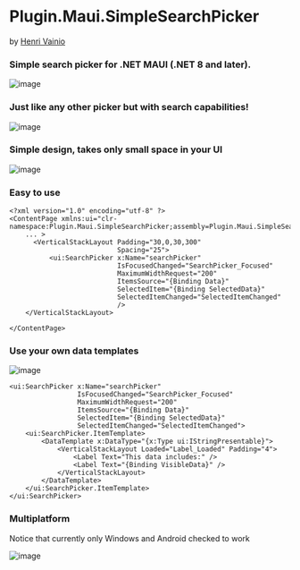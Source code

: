 # Plugin.Maui.SimpleSearchPicker

by [Henri Vainio](https://github.com/henrivain)


###  Simple search picker for .NET MAUI (.NET 8 and later). 

![image](https://github.com/user-attachments/assets/3458d4e1-1543-44c8-ac2a-feee54518d68)

###  Just like any other picker but with search capabilities!

![image](https://github.com/user-attachments/assets/3782d430-8d1a-4170-bb05-3e364cce0f6b)

### Simple design, takes only small space in your UI

![image](https://github.com/user-attachments/assets/4403c383-0b8a-4596-b229-9d68ed2f871f)

### Easy to use

```xaml
<?xml version="1.0" encoding="utf-8" ?>
<ContentPage xmlns:ui="clr-namespace:Plugin.Maui.SimpleSearchPicker;assembly=Plugin.Maui.SimpleSearchPicker"
    ... >
      <VerticalStackLayout Padding="30,0,30,300"
                           Spacing="25">
          <ui:SearchPicker x:Name="searchPicker"
                           IsFocusedChanged="SearchPicker_Focused" 
                           MaximumWidthRequest="200"
                           ItemsSource="{Binding Data}"
                           SelectedItem="{Binding SelectedData}"
                           SelectedItemChanged="SelectedItemChanged"
                           />
    </VerticalStackLayout>

</ContentPage>
```

### Use your own data templates  

![image](https://github.com/user-attachments/assets/968b46bc-0355-4cb4-99b0-9abe28ae296c)

```xaml
<ui:SearchPicker x:Name="searchPicker"
                 IsFocusedChanged="SearchPicker_Focused"
                 MaximumWidthRequest="200"
                 ItemsSource="{Binding Data}"
                 SelectedItem="{Binding SelectedData}"
                 SelectedItemChanged="SelectedItemChanged">
    <ui:SearchPicker.ItemTemplate>
        <DataTemplate x:DataType="{x:Type ui:IStringPresentable}">
            <VerticalStackLayout Loaded="Label_Loaded" Padding="4">
                <Label Text="This data includes:" />
                <Label Text="{Binding VisibleData}" />
            </VerticalStackLayout>
        </DataTemplate>
    </ui:SearchPicker.ItemTemplate>
</ui:SearchPicker>
```

### Multiplatform

Notice that currently only Windows and Android checked to work   

![image](https://github.com/user-attachments/assets/087fb6b2-381e-4122-818c-e90bf1db70c0)

